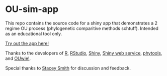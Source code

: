 # OU-sim-app
This repo contains the source code for a shiny app that demonstrates a 2 regime OU process (phylogenetic comparitive methods schtuff). Intended as an educational tool only. 

[Try out the app here!](https://silastittes.shinyapps.io/OU-sim-app/)


Thanks to the developers of [R](https://cran.r-project.org/), [RStudio](https://www.rstudio.com/), [Shiny](http://shiny.rstudio.com/), [Shiny web service](https://www.shinyapps.io/), [phytools](https://cran.r-project.org/web/packages/phytools/phytools.pdf), and [OUwie!](https://cran.r-project.org/web/packages/OUwie/OUwie.pdf). 

Special thanks to [Stacey Smith](http://www.colorado.edu/smithlab/) for discussion and feedback.
